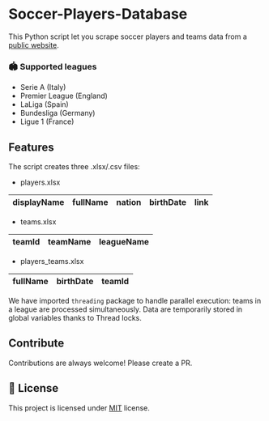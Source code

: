 # Soccer-Players-Database

This Python script let you scrape soccer players and teams data from a [public website](https://www.bdfutbol.com/en/index.html).

### 🏟️ Supported leagues
* Serie A (Italy)
* Premier League (England)
* LaLiga (Spain)
* Bundesliga (Germany)
* Ligue 1 (France)

## Features

The script creates three .xlsx/.csv files:

* players.xlsx
 
| displayName | fullName | nation | **birthDate** | link |
|-------------|----------|--------|---------------|------|
* teams.xlsx
 
| teamId | teamName | leagueName |
|--------|----------|------------|
* players_teams.xlsx
 
| fullName | birthDate | teamId | 
|----------|-----------|--------|

We have imported `threading` package to handle parallel execution: teams in a league are processed simultaneously. 
Data are temporarily stored in global variables thanks to Thread locks.

## Contribute

Contributions are always welcome! Please create a PR.
## :pencil: License

This project is licensed under [MIT](https://opensource.org/licenses/MIT) license.
